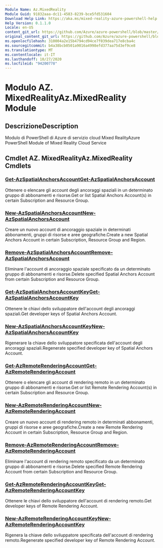 ```yaml
---
Module Name: Az.MixedReality
Module Guid: 91832aaa-dc11-4583-8239-bce5fd531604
Download Help Link: https://aka.ms/mixed-reality-azure-powershell-help
Help Version: 0.1.1.0
Locale: en-US
content_git_url: https://github.com/Azure/azure-powershell/blob/master/src/MixedReality/MixedReality/help/Az.MixedReality.md
original_content_git_url: https://github.com/Azure/azure-powershell/blob/master/src/MixedReality/MixedReality/help/Az.MixedReality.md
ms.openlocfilehash: 310004a2e15b4794cd94ce7f039dea717e8cba4c
ms.sourcegitcommit: b4a38bcb0501a9016a4998efd377aa75d3ef9ce8
ms.translationtype: MT
ms.contentlocale: it-IT
ms.lasthandoff: 10/27/2020
ms.locfileid: "94200778"
---
```

# <span data-ttu-id="40781-101">Modulo AZ. MixedReality</span><span class="sxs-lookup"><span data-stu-id="40781-101">Az.MixedReality Module</span></span>
## <span data-ttu-id="40781-102">Descrizione</span><span class="sxs-lookup"><span data-stu-id="40781-102">Description</span></span>
<span data-ttu-id="40781-103">Modulo di PowerShell di Azure di servizio cloud Mixed Reality</span><span class="sxs-lookup"><span data-stu-id="40781-103">Azure PowerShell Module of Mixed Reality Cloud Service</span></span>

## <span data-ttu-id="40781-104">Cmdlet AZ. MixedReality</span><span class="sxs-lookup"><span data-stu-id="40781-104">Az.MixedReality Cmdlets</span></span>
### [<span data-ttu-id="40781-105">Get-AzSpatialAnchorsAccount</span><span class="sxs-lookup"><span data-stu-id="40781-105">Get-AzSpatialAnchorsAccount</span></span>](Get-AzSpatialAnchorsAccount.md)
<span data-ttu-id="40781-106">Ottenere o elencare gli account degli ancoraggi spaziali in un determinato gruppo di abbonamenti e risorse.</span><span class="sxs-lookup"><span data-stu-id="40781-106">Get or list Spatial Anchors Account(s) in certain Subscription and Resource Group.</span></span>

### [<span data-ttu-id="40781-107">New-AzSpatialAnchorsAccount</span><span class="sxs-lookup"><span data-stu-id="40781-107">New-AzSpatialAnchorsAccount</span></span>](New-AzSpatialAnchorsAccount.md)
<span data-ttu-id="40781-108">Creare un nuovo account di ancoraggio spaziale in determinati abbonamenti, gruppi di risorse e aree geografiche.</span><span class="sxs-lookup"><span data-stu-id="40781-108">Create a new Spatial Anchors Account in certain Subscription, Resource Group and Region.</span></span>

### [<span data-ttu-id="40781-109">Remove-AzSpatialAnchorsAccount</span><span class="sxs-lookup"><span data-stu-id="40781-109">Remove-AzSpatialAnchorsAccount</span></span>](Remove-AzSpatialAnchorsAccount.md)
<span data-ttu-id="40781-110">Eliminare l'account di ancoraggio spaziale specificato da un determinato gruppo di abbonamenti e risorse.</span><span class="sxs-lookup"><span data-stu-id="40781-110">Delete specified Spatial Anchors Account from certain Subscription and Resource Group.</span></span>

### [<span data-ttu-id="40781-111">Get-AzSpatialAnchorsAccountKey</span><span class="sxs-lookup"><span data-stu-id="40781-111">Get-AzSpatialAnchorsAccountKey</span></span>](Get-AzSpatialAnchorsAccountKey.md)
<span data-ttu-id="40781-112">Ottenere le chiavi dello sviluppatore dell'account degli ancoraggi spaziali.</span><span class="sxs-lookup"><span data-stu-id="40781-112">Get developer keys of Spatial Anchors Account.</span></span>

### [<span data-ttu-id="40781-113">New-AzSpatialAnchorsAccountKey</span><span class="sxs-lookup"><span data-stu-id="40781-113">New-AzSpatialAnchorsAccountKey</span></span>](New-AzSpatialAnchorsAccountKey.md)
<span data-ttu-id="40781-114">Rigenerare la chiave dello sviluppatore specificata dell'account degli ancoraggi spaziali.</span><span class="sxs-lookup"><span data-stu-id="40781-114">Regenerate specified developer key of Spatial Anchors Account.</span></span>

### [<span data-ttu-id="40781-115">Get-AzRemoteRenderingAccount</span><span class="sxs-lookup"><span data-stu-id="40781-115">Get-AzRemoteRenderingAccount</span></span>](Get-AzRemoteRenderingAccount.md)
<span data-ttu-id="40781-116">Ottenere o elencare gli account di rendering remoto in un determinato gruppo di abbonamenti e risorse.</span><span class="sxs-lookup"><span data-stu-id="40781-116">Get or list Remote Rendering Account(s) in certain Subscription and Resource Group.</span></span>

### [<span data-ttu-id="40781-117">New-AzRemoteRenderingAccount</span><span class="sxs-lookup"><span data-stu-id="40781-117">New-AzRemoteRenderingAccount</span></span>](New-AzRemoteRenderingAccount.md)
<span data-ttu-id="40781-118">Creare un nuovo account di rendering remoto in determinati abbonamenti, gruppi di risorse e aree geografiche.</span><span class="sxs-lookup"><span data-stu-id="40781-118">Create a new Remote Rendering Account in certain Subscription, Resource Group and Region.</span></span>

### [<span data-ttu-id="40781-119">Remove-AzRemoteRenderingAccount</span><span class="sxs-lookup"><span data-stu-id="40781-119">Remove-AzRemoteRenderingAccount</span></span>](Remove-AzRemoteRenderingAccount.md)
<span data-ttu-id="40781-120">Eliminare l'account di rendering remoto specificato da un determinato gruppo di abbonamenti e risorse.</span><span class="sxs-lookup"><span data-stu-id="40781-120">Delete specified Remote Rendering Account from certain Subscription and Resource Group.</span></span>

### [<span data-ttu-id="40781-121">Get-AzRemoteRenderingAccountKey</span><span class="sxs-lookup"><span data-stu-id="40781-121">Get-AzRemoteRenderingAccountKey</span></span>](Get-AzRemoteRenderingAccountKey.md)
<span data-ttu-id="40781-122">Ottenere le chiavi dello sviluppatore dell'account di rendering remoto.</span><span class="sxs-lookup"><span data-stu-id="40781-122">Get developer keys of Remote Rendering Account.</span></span>

### [<span data-ttu-id="40781-123">New-AzRemoteRenderingAccountKey</span><span class="sxs-lookup"><span data-stu-id="40781-123">New-AzRemoteRenderingAccountKey</span></span>](New-AzRemoteRenderingAccountKey.md)
<span data-ttu-id="40781-124">Rigenera la chiave dello sviluppatore specificata dell'account di rendering remoto.</span><span class="sxs-lookup"><span data-stu-id="40781-124">Regenerate specified developer key of Remote Rendering Account.</span></span>